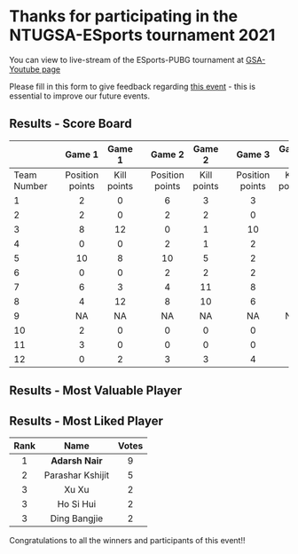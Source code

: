 # Thanks for participating in the NTUGSA-ESports tournament 2021

You can view to live-stream of the ESports-PUBG tournament at [GSA-Youtube page](https://www.youtube.com/playlist?list=PLgZeA3FA9uosNBOZzVwJw58SPXkaY5QdU)

Please fill in this form to give feedback regarding [this event](https://forms.office.com/Pages/ResponsePage.aspx?id=SJPOFSq-K0aPwOF2WpsgSt53s4-5xM5MlJ_B7aUXqvRUQ1BVUE9CRTdIOVFHSzhVNlYxTDJFNzlLTi4u) - this is essential to improve our future events. 

## Results - Score Board

|             |   |     Game   1    |    Game 1   |   |     Game   2    |    Game 2   |   |     Game   3    |    Game 3   |   |     Game   4    |    Game 4   |   | Total Points |   | Ranking |
|-------------|---|:---------------:|:-----------:|---|:---------------:|:-----------:|:-:|:---------------:|:-----------:|---|:---------------:|:-----------:|:-:|--------------|---|---------|
| Team Number |   | Position points | Kill points |   | Position points | Kill points |   | Position points | Kill points |   | Position points | Kill points |   |              |   |         |
| 1           |   | 2               | 0           |   | 6               | 3           |   | 3               | 1           |   | 2               | 4           |   | 21           |   | 6       |
| 2           |   | 2               | 0           |   | 2               | 2           |   | 0               | 0           |   | 2               | 2           |   | 10           |   | 7       |
| 3           |   | 8               | 12          |   | 0               | 1           |   | 10              | 6           |   | 8               | 7           |   | 52           |   | 3       |
| 4           |   | 0               | 0           |   | 2               | 1           |   | 2               | 0           |   | 0               | 0           |   | 5            |   | 10      |
| 5           |   | 10              | 8           |   | 10              | 5           |   | 2               | 0           |   | 4               | 1           |   | 40           |   | 4       |
| 6           |   | 0               | 0           |   | 2               | 2           |   | 2               | 1           |   | 0               | 0           |   | 7            |   | 8       |
| 7           |   | 6               | 3           |   | 4               | 11          |   | 8               | 8           |   | 10              | 12          |   | 62           |   | 1       |
| 8           |   | 4               | 12          |   | 8               | 10          |   | 6               | 9           |   | 2               | 4           |   | 55           |   | 2       |
| 9           |   | NA              | NA          |   | NA              | NA          |   | NA              | NA          |   | NA              | NA          |   | 0            |   | 12      |
| 10          |   | 2               | 0           |   | 0               | 0           |   | 0               | 0           |   | 0               | 0           |   | 2            |   | 11      |
| 11          |   | 3               | 0           |   | 0               | 0           |   | 0               | 0           |   | 3               | 0           |   | 6            |   | 9       |
| 12          |   | 0               | 2           |   | 3               | 3           |   | 4               | 6           |   | 6               | 5           |   | 29           |   | 5       |

## Results - Most Valuable Player



## Results - Most Liked Player

| Rank |       Name       | Votes |
|:----:|:----------------:|:-----:|
|   1  |    **Adarsh Nair**   |   9   |
|   2  | Parashar Kshijit |   5   |
|   3  |       Xu Xu      |   2   |
|   3  |     Ho Si Hui    |   2   |
|   3  |   Ding Bangjie   |   2   |

Congratulations to all the winners and participants of this event!!


